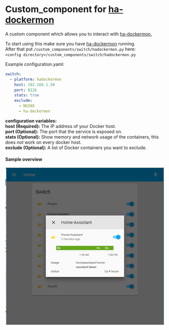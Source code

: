 # Custom_component for [ha-dockermon](https://github.com/philhawthorne/ha-dockermon)
A custom component which allows you to interact with [ha-dockermon.](https://github.com/philhawthorne/ha-dockermon)

To start using this make sure you have [ha-dockermon](https://github.com/philhawthorne/ha-dockermon) running.  
After that put `/custom_components/switch/hadockermon.py` here:  
`<config directory>/custom_components/switch/hadockermon.py`  
   
Example configuration.yaml:  
```yaml
switch:
  - platform: hadockermon
    host: 192.168.1.50
    port: 8126
    stats: true
    exclude:
      - NGINX
      - ha-dockermon
```
**configuration variables:**  
**host (Required):** The IP address of your Docker host.  
**port (Optional):** The port that the service is exposed on.  
**stats (Optional):** Show memory and network usage of the containers, this does _not_ work on every docker host.  
**exclude (Optional):** A list of Docker containers you want to exclude.  
  
  #### Sample overview
  ![Samble overview](overview.PNG)